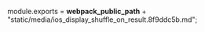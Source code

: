 module.exports = __webpack_public_path__ + "static/media/ios_display_shuffle_on_result.8f9ddc5b.md";